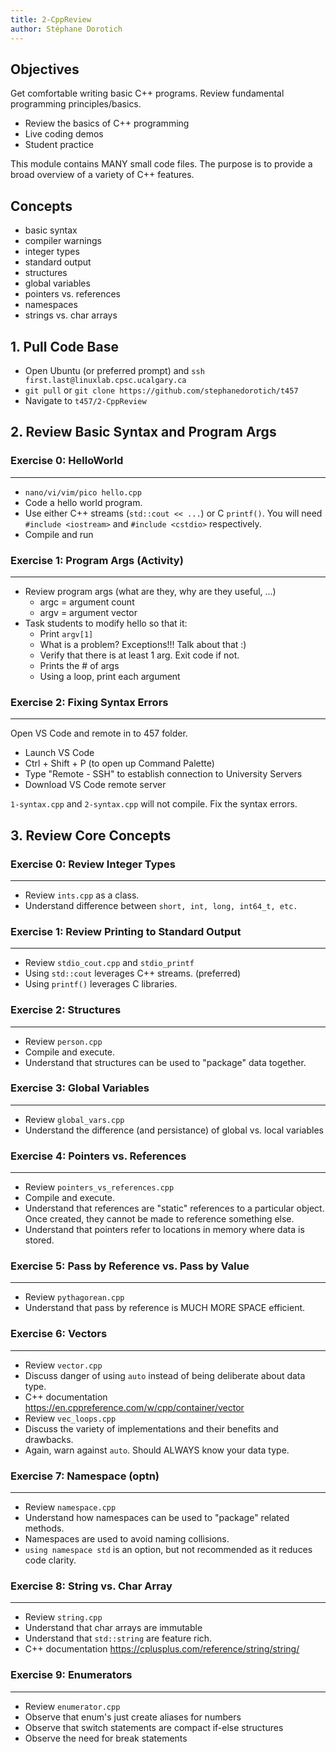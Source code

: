 ```yaml
---
title: 2-CppReview
author: Stéphane Dorotich
---
```


## Objectives

Get comfortable writing basic C++ programs. Review fundamental programming principles/basics.
- Review the basics of C++ programming
- Live coding demos
- Student practice

This module contains MANY small code files. The purpose is to provide
a broad overview of a variety of C++ features.

## Concepts

- basic syntax
- compiler warnings
- integer types
- standard output
- structures
- global variables
- pointers vs. references
- namespaces
- strings vs. char arrays

## 1. Pull Code Base
- Open Ubuntu (or preferred prompt) and ```ssh first.last@linuxlab.cpsc.ucalgary.ca```
- ```git pull``` or ```git clone https://github.com/stephanedorotich/t457```
- Navigate to ```t457/2-CppReview```

## 2. Review Basic Syntax and Program Args

### Exercise 0: HelloWorld
***
- ```nano/vi/vim/pico hello.cpp```
- Code a hello world program.
- Use either C++ streams (```std::cout << ...```) or C ```printf()```. You will need ```#include <iostream>``` and ```#include <cstdio>``` respectively.
- Compile and run

### Exercise 1: Program Args (Activity)
***
- Review program args (what are they, why are they useful, ...)
  - argc = argument count
  - argv = argument vector
- Task students to modify hello so that it:
  - Print ```argv[1]```
  - What is a problem? Exceptions!!! Talk about that :)
  - Verify that there is at least 1 arg. Exit code if not.
  - Prints the # of args
  - Using a loop, print each argument

### Exercise 2: Fixing Syntax Errors
***
Open VS Code and remote in to 457 folder.

- Launch VS Code
- Ctrl + Shift + P (to open up Command Palette)
- Type "Remote - SSH" to establish connection to University Servers
- Download VS Code remote server

```1-syntax.cpp``` and ```2-syntax.cpp``` will not compile. Fix the syntax errors.

## 3. Review Core Concepts

### Exercise 0: Review Integer Types
***
- Review ```ints.cpp``` as a class.
- Understand difference between ```short, int, long, int64_t, etc.```

### Exercise 1: Review Printing to Standard Output
***
- Review ```stdio_cout.cpp``` and ```stdio_printf```
- Using ```std::cout``` leverages C++ streams. (preferred)
- Using ```printf()``` leverages C libraries.

### Exercise 2: Structures
***
- Review ```person.cpp```
- Compile and execute.
- Understand that structures can be used to "package" data together.

### Exercise 3: Global Variables
***
- Review ```global_vars.cpp```
- Understand the difference (and persistance) of global vs. local variables

### Exercise 4: Pointers vs. References
***
- Review ```pointers_vs_references.cpp```
- Compile and execute.
- Understand that references are "static" references to a particular object. Once created, they cannot be made to reference something else.
- Understand that pointers refer to locations in memory where data is stored.

### Exercise 5: Pass by Reference vs. Pass by Value
***
- Review ```pythagorean.cpp```
- Understand that pass by reference is MUCH MORE SPACE efficient.

### Exercise 6: Vectors
***
- Review ```vector.cpp```
- Discuss danger of using ```auto``` instead of being deliberate about data type.
- C++ documentation <https://en.cppreference.com/w/cpp/container/vector>
- Review ```vec_loops.cpp```
- Discuss the variety of implementations and their benefits and drawbacks.
- Again, warn against ```auto```. Should ALWAYS know your data type.


### Exercise 7: Namespace (optn)
***
- Review ```namespace.cpp```
- Understand how namespaces can be used to "package" related methods.
- Namespaces are used to avoid naming collisions.
- ```using namespace std``` is an option, but not recommended as it reduces code clarity.

### Exercise 8: String vs. Char Array
***
- Review ```string.cpp```
- Understand that char arrays are immutable
- Understand that ```std::string``` are feature rich.
- C++ documentation <https://cplusplus.com/reference/string/string/>

### Exercise 9: Enumerators
***
- Review ```enumerator.cpp```
- Observe that enum's just create aliases for numbers
- Observe that switch statements are compact if-else structures
- Observe the need for break statements